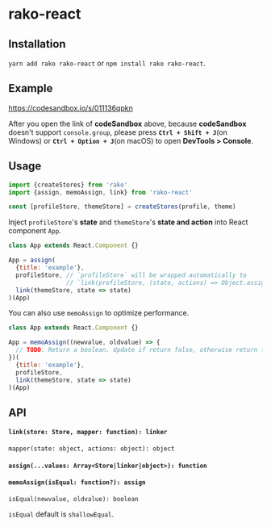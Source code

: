 # rako-react



## Installation

`yarn add rako rako-react` or `npm install rako rako-react`.



## Example

https://codesandbox.io/s/011136qpkn

After you open the link of **codeSandbox** above, because **codeSandbox** doesn't support `console.group`, please press **`Ctrl + Shift + J`**(on Windows) or **`Ctrl + Option + J`**(on macOS) to open **DevTools > Console**.



## Usage

```js
import {createStores} from 'rako'
import {assign, memoAssign, link} from 'rako-react'

const [profileStore, themeStore] = createStores(profile, theme)
```
Inject `profileStore`'s __state__ and `themeStore`'s __state and action__ into React component `App`.

```js
class App extends React.Component {}

App = assign(
  {title: 'example'},
  profileStore, // `profileStore` will be wrapped automatically to
                // `link(profileStore, (state, actions) => Object.assign({}, state, actions))`
  link(themeStore, state => state)
)(App)
```
You can also use `memoAssign` to optimize performance.
```js
class App extends React.Component {}

App = memoAssign((newvalue, oldvalue) => {
  // TODO: Return a boolean. Update if return false, otherwise return true.
})(
  {title: 'example'},
  profileStore,
  link(themeStore, state => state)
)(App)
```



## API

#### `link(store: Store, mapper: function): linker`
`mapper(state: object, actions: object): object`

#### `assign(...values: Array<Store|linker|object>): function`

#### `memoAssign(isEqual: function?): assign`
`isEqual(newvalue, oldvalue): boolean`

`isEqual` default is `shallowEqual`.
